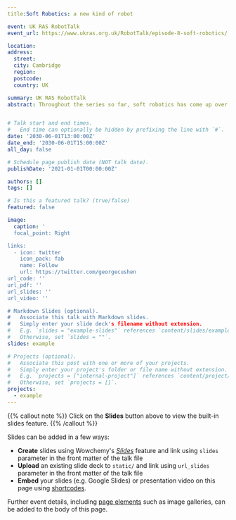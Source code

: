 ```yaml
---
title:Soft Robotics: a new kind of robot

event: UK RAS RobotTalk
event_url: https://www.ukras.org.uk/RobotTalk/episode-8-soft-robotics/

location:
address:
  street: 
  city: Cambridge
  region: 
  postcode: 
  country: UK

summary: UK RAS RobotTalk
abstract: Throughout the series so far, soft robotics has come up over and over in different areas, from medicine to agriculture. In this episode, I’ll be chatting to three roboticists working on different applications of this fascinating and fast-developing area of robotics- Dr Thomas George Thuruthel (University of Cambridge), Angus Clark (Imperial College London) and Dr Jelizaveta Konstantinova (Ocado Technology).


# Talk start and end times.
#   End time can optionally be hidden by prefixing the line with `#`.
date: '2030-06-01T13:00:00Z'
date_end: '2030-06-01T15:00:00Z'
all_day: false

# Schedule page publish date (NOT talk date).
publishDate: '2021-01-01T00:00:00Z'

authors: []
tags: []

# Is this a featured talk? (true/false)
featured: false

image:
  caption: '
  focal_point: Right

links:
  - icon: twitter
    icon_pack: fab
    name: Follow
    url: https://twitter.com/georgecushen
url_code: ''
url_pdf: ''
url_slides: ''
url_video: ''

# Markdown Slides (optional).
#   Associate this talk with Markdown slides.
#   Simply enter your slide deck's filename without extension.
#   E.g. `slides = "example-slides"` references `content/slides/example-slides.md`.
#   Otherwise, set `slides = ""`.
slides: example

# Projects (optional).
#   Associate this post with one or more of your projects.
#   Simply enter your project's folder or file name without extension.
#   E.g. `projects = ["internal-project"]` references `content/project/deep-learning/index.md`.
#   Otherwise, set `projects = []`.
projects:
  - example
---
```


{{% callout note %}}
Click on the **Slides** button above to view the built-in slides feature.
{{% /callout %}}

Slides can be added in a few ways:

- **Create** slides using Wowchemy's [_Slides_](https://wowchemy.com/docs/managing-content/#create-slides) feature and link using `slides` parameter in the front matter of the talk file
- **Upload** an existing slide deck to `static/` and link using `url_slides` parameter in the front matter of the talk file
- **Embed** your slides (e.g. Google Slides) or presentation video on this page using [shortcodes](https://wowchemy.com/docs/writing-markdown-latex/).

Further event details, including [page elements](https://wowchemy.com/docs/writing-markdown-latex/) such as image galleries, can be added to the body of this page.
